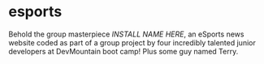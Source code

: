 # esports

Behold the group masterpiece *INSTALL NAME HERE*, an eSports news website coded as part of a group project by four incredibly talented junior developers at DevMountain boot camp! Plus some guy named Terry.
